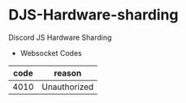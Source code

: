 # DJS-Hardware-sharding
Discord JS Hardware Sharding


* Websocket Codes

| code | reason |
|------|--------|
| 4010 | Unauthorized |